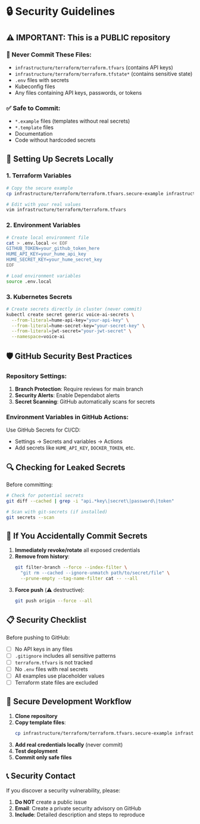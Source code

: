 # 🔒 Security Guidelines

## ⚠️ IMPORTANT: This is a PUBLIC repository

### 🚫 Never Commit These Files:
- `infrastructure/terraform/terraform.tfvars` (contains API keys)
- `infrastructure/terraform/terraform.tfstate*` (contains sensitive state)
- `.env` files with secrets
- Kubeconfig files
- Any files containing API keys, passwords, or tokens

### ✅ Safe to Commit:
- `*.example` files (templates without real secrets)
- `*.template` files
- Documentation
- Code without hardcoded secrets

## 🔑 Setting Up Secrets Locally

### 1. Terraform Variables
```bash
# Copy the secure example
cp infrastructure/terraform/terraform.tfvars.secure-example infrastructure/terraform/terraform.tfvars

# Edit with your real values
vim infrastructure/terraform/terraform.tfvars
```

### 2. Environment Variables
```bash
# Create local environment file
cat > .env.local << EOF
GITHUB_TOKEN=your_github_token_here
HUME_API_KEY=your_hume_api_key
HUME_SECRET_KEY=your_hume_secret_key
EOF

# Load environment variables
source .env.local
```

### 3. Kubernetes Secrets
```bash
# Create secrets directly in cluster (never commit)
kubectl create secret generic voice-ai-secrets \
  --from-literal=hume-api-key="your-api-key" \
  --from-literal=hume-secret-key="your-secret-key" \
  --from-literal=jwt-secret="your-jwt-secret" \
  --namespace=voice-ai
```

## 🛡️ GitHub Security Best Practices

### Repository Settings:
1. **Branch Protection**: Require reviews for main branch
2. **Security Alerts**: Enable Dependabot alerts
3. **Secret Scanning**: GitHub automatically scans for secrets

### Environment Variables in GitHub Actions:
Use GitHub Secrets for CI/CD:
- Settings → Secrets and variables → Actions
- Add secrets like `HUME_API_KEY`, `DOCKER_TOKEN`, etc.

## 🔍 Checking for Leaked Secrets

Before committing:
```bash
# Check for potential secrets
git diff --cached | grep -i "api.*key\|secret\|password\|token"

# Scan with git-secrets (if installed)
git secrets --scan
```

## 🚨 If You Accidentally Commit Secrets

1. **Immediately revoke/rotate** all exposed credentials
2. **Remove from history**:
   ```bash
   git filter-branch --force --index-filter \
     "git rm --cached --ignore-unmatch path/to/secret/file" \
     --prune-empty --tag-name-filter cat -- --all
   ```
3. **Force push** (⚠️ destructive):
   ```bash
   git push origin --force --all
   ```

## 📋 Security Checklist

Before pushing to GitHub:
- [ ] No API keys in any files
- [ ] `.gitignore` includes all sensitive patterns
- [ ] `terraform.tfvars` is not tracked
- [ ] No `.env` files with real secrets
- [ ] All examples use placeholder values
- [ ] Terraform state files are excluded

## 🔗 Secure Development Workflow

1. **Clone repository**
2. **Copy template files**:
   ```bash
   cp infrastructure/terraform/terraform.tfvars.secure-example infrastructure/terraform/terraform.tfvars
   ```
3. **Add real credentials locally** (never commit)
4. **Test deployment**
5. **Commit only safe files**

## 📞 Security Contact

If you discover a security vulnerability, please:
1. **Do NOT** create a public issue
2. **Email**: Create a private security advisory on GitHub
3. **Include**: Detailed description and steps to reproduce